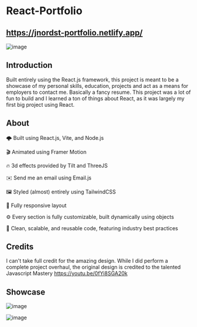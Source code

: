 # React-Portfolio
## https://jnordst-portfolio.netlify.app/
![image](https://github.com/jnordst/React-Portfolio/assets/12515630/584ad384-b1fa-4c55-b592-dfdd9e1e99ab)

## Introduction
Built entirely using the React.js framework, this project is meant to be a showcase of my personal skills, education, projects and act as a means for employers to contact me. Basically a fancy resume. This project was a lot of fun to build and I learned a ton of things about React, as it was largely my first big project using React.

## About
🌩️ Built using React.js, Vite, and Node.js

🎬 Animated using Framer Motion

🔥 3d effects provided by Tilt and ThreeJS

✉️ Send me an email using Email.js

🖼️ Styled (almost) entirely using TailwindCSS

📱 Fully responsive layout

⚙️ Every section is fully customizable, built dynamically using objects

🧹 Clean, scalable, and reusable code, featuring industry best practices

## Credits
I can't take full credit for the amazing design. While I did perform a complete project overhaul, the original design is credited to the talented Javascript Mastery https://youtu.be/0fYi8SGA20k

## Showcase
![image](https://github.com/jnordst/React-Portfolio/assets/12515630/dfb43fe8-36a7-49bc-9535-b4b287195523)

![image](https://github.com/jnordst/React-Portfolio/assets/12515630/250f3e1e-781d-4327-8ba9-94f5c5593a9e)
